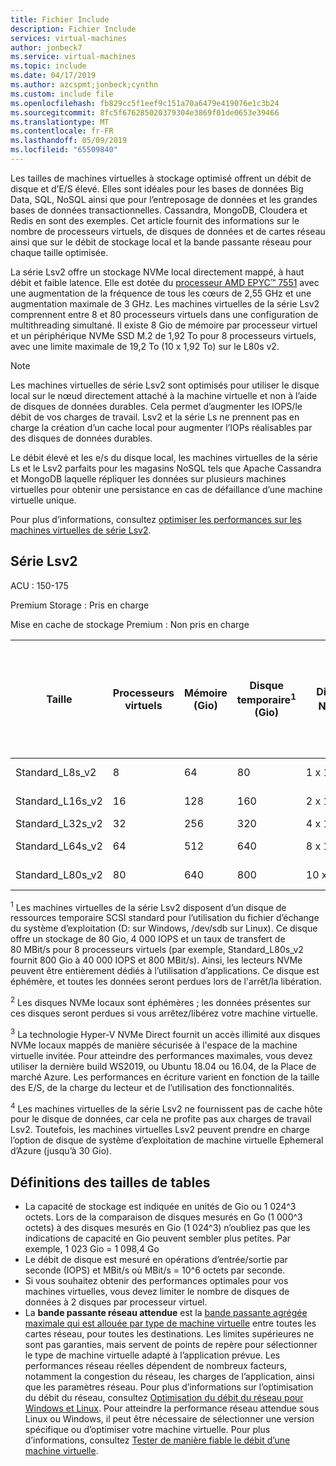 ```yaml
---
title: Fichier Include
description: Fichier Include
services: virtual-machines
author: jonbeck7
ms.service: virtual-machines
ms.topic: include
ms.date: 04/17/2019
ms.author: azcspmt;jonbeck;cynthn
ms.custom: include file
ms.openlocfilehash: fb829cc5f1eef9c151a70a6479e419076e1c3b24
ms.sourcegitcommit: 8fc5f676285020379304e3869f01de0653e39466
ms.translationtype: MT
ms.contentlocale: fr-FR
ms.lasthandoff: 05/09/2019
ms.locfileid: "65509840"
---
```

Les tailles de machines virtuelles à stockage optimisé offrent un débit de disque et d’E/S élevé. Elles sont idéales pour les bases de données Big Data, SQL, NoSQL ainsi que pour l’entreposage de données et les grandes bases de données transactionnelles.  Cassandra, MongoDB, Cloudera et Redis en sont des exemples. Cet article fournit des informations sur le nombre de processeurs virtuels, de disques de données et de cartes réseau ainsi que sur le débit de stockage local et la bande passante réseau pour chaque taille optimisée.

La série Lsv2 offre un stockage NVMe local directement mappé, à haut débit et faible latence. Elle est dotée du [processeur AMD EPYC&trade; 7551](https://www.amd.com/en/products/epyc-7000-series) avec une augmentation de la fréquence de tous les cœurs de 2,55 GHz et une augmentation maximale de 3 GHz. Les machines virtuelles de la série Lsv2 comprennent entre 8 et 80 processeurs virtuels dans une configuration de multithreading simultané.  Il existe 8 Gio de mémoire par processeur virtuel et un périphérique NVMe SSD M.2 de 1,92 To pour 8 processeurs virtuels, avec une limite maximale de 19,2 To (10 x 1,92 To) sur le L80s v2.

> [!NOTE]
> Les machines virtuelles de série Lsv2 sont optimisés pour utiliser le disque local sur le nœud directement attaché à la machine virtuelle et non à l’aide de disques de données durables. Cela permet d’augmenter les IOPS/le débit de vos charges de travail. Lsv2 et la série Ls ne prennent pas en charge la création d’un cache local pour augmenter l’IOPs réalisables par des disques de données durables.
>
> Le débit élevé et les e/s du disque local, les machines virtuelles de la série Ls et le Lsv2 parfaits pour les magasins NoSQL tels que Apache Cassandra et MongoDB laquelle répliquer les données sur plusieurs machines virtuelles pour obtenir une persistance en cas de défaillance d’une machine virtuelle unique.
>
> Pour plus d’informations, consultez [optimiser les performances sur les machines virtuelles de série Lsv2](../articles/virtual-machines/linux/storage-performance.md).  


## <a name="lsv2-series"></a>Série Lsv2

ACU : 150-175

Premium Storage : Pris en charge

Mise en cache de stockage Premium : Non pris en charge

| Taille          | Processeurs virtuels | Mémoire (Gio) | Disque temporaire<sup>1</sup> (Gio) | Disques NVMe<sup>2</sup> | Débit de disque NVMe <sup>3</sup> (IOPS de lecture / MBit/s) | Max mise hors cache débit de disque de données (IOPs/Mbit/s)<sup>4</sup> | Nombre max de disques de données | Nombre max de cartes réseau / Bande passante réseau attendue (Mbit/s) |
|---------------|-----------|-------------|--------------------------|----------------|---------------------------------------------------|-------------------------------------------|------------------------------|------------------------------| 
| Standard_L8s_v2   |  8 |  64 |  80 |  1 x 1,92 To  | 400,000 / 2,000 | 8,000/160 | 16 | 2 / 3 200  | 
| Standard_L16s_v2  | 16 | 128 | 160 |  2 x 1,92 To  | 800,000 / 4,000 | 16,000/320 | 32 | 4 / 6 400  | 
| Standard_L32s_v2  | 32 | 256 | 320 |  4 x 1,92 To  | 1,5 M / 8 000    | 32,000/640 | 32 | 8 / 12 800 | 
| Standard_L64s_v2  | 64 | 512 | 640 |  8 x 1,92 To  | 2.9 M / 16 000   | 64,000/1,280 | 32 | 8 / 16,600+ |
| Standard_L80s_v2  | 80 | 640 | 800 | 10 x 1,92 To   | 3.8 M / 20 000   | 80,000/1,400 | 32 | 8 / 16,000+ |

<sup>1</sup> Les machines virtuelles de la série Lsv2 disposent d’un disque de ressources temporaire SCSI standard pour l’utilisation du fichier d’échange du système d’exploitation (D: sur Windows, /dev/sdb sur Linux). Ce disque offre un stockage de 80 Gio, 4 000 IOPS et un taux de transfert de 80 MBit/s pour 8 processeurs virtuels (par exemple, Standard_L80s_v2 fournit 800 Gio à 40 000 IOPS et 800 MBit/s). Ainsi, les lecteurs NVMe peuvent être entièrement dédiés à l’utilisation d’applications. Ce disque est éphémère, et toutes les données seront perdues lors de l'arrêt/la libération.

<sup>2</sup> Les disques NVMe locaux sont éphémères ; les données présentes sur ces disques seront perdues si vous arrêtez/libérez votre machine virtuelle.

<sup>3</sup> La technologie Hyper-V NVMe Direct fournit un accès illimité aux disques NVMe locaux mappés de manière sécurisée à l'espace de la machine virtuelle invitée.  Pour atteindre des performances maximales, vous devez utiliser la dernière build WS2019, ou Ubuntu 18.04 ou 16.04, de la Place de marché Azure.  Les performances en écriture varient en fonction de la taille des E/S, de la charge du lecteur et de l’utilisation des fonctionnalités.

<sup>4</sup> Les machines virtuelles de la série Lsv2 ne fournissent pas de cache hôte pour le disque de données, car cela ne profite pas aux charges de travail Lsv2.  Toutefois, les machines virtuelles Lsv2 peuvent prendre en charge l’option de disque de système d’exploitation de machine virtuelle Ephemeral d’Azure (jusqu’à 30 Gio).

## <a name="size-table-definitions"></a>Définitions des tailles de tables

- La capacité de stockage est indiquée en unités de Gio ou 1 024^3 octets. Lors de la comparaison de disques mesurés en Go (1 000^3 octets) à des disques mesurés en Gio (1 024^3) n’oubliez pas que les indications de capacité en Gio peuvent sembler plus petites. Par exemple, 1 023 Gio = 1 098,4 Go
- Le débit de disque est mesuré en opérations d’entrée/sortie par seconde (IOPS) et MBit/s où MBit/s = 10^6 octets par seconde.
- Si vous souhaitez obtenir des performances optimales pour vos machines virtuelles, vous devez limiter le nombre de disques de données à 2 disques par processeur virtuel.
- La **bande passante réseau attendue** est la [bande passante agrégée maximale qui est allouée par type de machine virtuelle](../articles/virtual-network/virtual-machine-network-throughput.md) entre toutes les cartes réseau, pour toutes les destinations. Les limites supérieures ne sont pas garanties, mais servent de points de repère pour sélectionner le type de machine virtuelle adapté à l’application prévue. Les performances réseau réelles dépendent de nombreux facteurs, notamment la congestion du réseau, les charges de l’application, ainsi que les paramètres réseau. Pour plus d’informations sur l’optimisation du débit du réseau, consultez [Optimisation du débit du réseau pour Windows et Linux](../articles/virtual-network/virtual-network-optimize-network-bandwidth.md). Pour atteindre la performance réseau attendue sous Linux ou Windows, il peut être nécessaire de sélectionner une version spécifique ou d’optimiser votre machine virtuelle. Pour plus d’informations, consultez [Tester de manière fiable le débit d’une machine virtuelle](../articles/virtual-network/virtual-network-bandwidth-testing.md).
